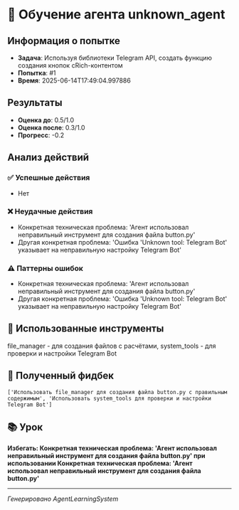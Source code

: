 # 🧠 Обучение агента unknown_agent

## Информация о попытке
- **Задача**: Используя библиотеки Telegram API, создать функцию создания кнопок сRich-контентом
- **Попытка**: #1
- **Время**: 2025-06-14T17:49:04.997886

## Результаты
- **Оценка до**: 0.5/1.0
- **Оценка после**: 0.3/1.0
- **Прогресс**: -0.2

## Анализ действий

### ✅ Успешные действия
- Нет

### ❌ Неудачные действия
- Конкретная техническая проблема: 'Агент использовал неправильный инструмент для создания файла button.py'
- Другая конкретная проблема: 'Ошибка 'Unknown tool: Telegram Bot' указывает на неправильную настройку Telegram Bot'

### ⚠️ Паттерны ошибок
- Конкретная техническая проблема: 'Агент использовал неправильный инструмент для создания файла button.py'
- Другая конкретная проблема: 'Ошибка 'Unknown tool: Telegram Bot' указывает на неправильную настройку Telegram Bot'

## 🔧 Использованные инструменты
file_manager - для создания файлов с расчётами, system_tools - для проверки и настройки Telegram Bot

## 📝 Полученный фидбек
```
['Использовать file_manager для создания файла button.py с правильным содержимым', 'Использовать system_tools для проверки и настройки Telegram Bot']
```

## 📚 Урок
**Избегать: Конкретная техническая проблема: 'Агент использовал неправильный инструмент для создания файла button.py' при использовании Конкретная техническая проблема: 'Агент использовал неправильный инструмент для создания файла button.py'**

---
*Генерировано AgentLearningSystem*
